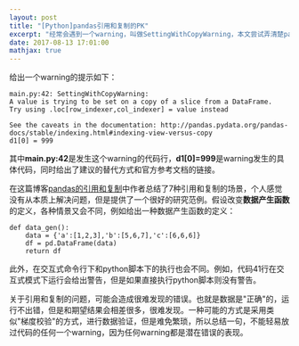 ```yaml
---
layout: post
title: "[Python]pandas引用和复制的PK"
excerpt: "经常会遇到一个warning，叫做SettingWithCopyWarning，本文尝试弄清楚pandas在各种场景下的引用和复制的问题，也就是view和copy的对比。"
date: 2017-08-13 17:01:00
mathjax: true
---
```


给出一个warning的提示如下：

    main.py:42: SettingWithCopyWarning: 
    A value is trying to be set on a copy of a slice from a DataFrame.
    Try using .loc[row_indexer,col_indexer] = value instead

    See the caveats in the documentation: http://pandas.pydata.org/pandas-docs/stable/indexing.html#indexing-view-versus-copy
    d1[0] = 999

其中**main.py:42**是发生这个warning的代码行，**d1[0]=999**是warning发生的具体代码，同时给出了建议的替代方式和官方参考文档的链接。

在这篇博客[pandas的引用和复制](http://blog.csdn.net/qtlyx/article/details/70500145)中作者总结了7种引用和复制的场景，个人感觉没有从本质上解决问题，但是提供了一个很好的研究范例。假设改变**数据产生函数**的定义，各种情景又会不同，例如给出一种数据产生函数的定义：

    def data_gen():
        data = {'a':[1,2,3],'b':[5,6,7],'c':[6,6,6]}
        df = pd.DataFrame(data)
        return df

此外，在交互式命令行下和python脚本下的执行也会不同。例如，代码41行在交互式模式下运行会给出警告，但是如果直接执行python脚本则没有警告。

关于引用和复制的问题，可能会造成很难发现的错误。也就是数据是"正确"的，运行不出错，但是和期望结果会相差很多，很难发现。一种可能的方式是采用类似"梯度校验"的方式，进行数据验证，但是难免繁琐，所以总结一句，不能轻易放过代码的任何一个warning，因为任何warning都是潜在错误的表现。















